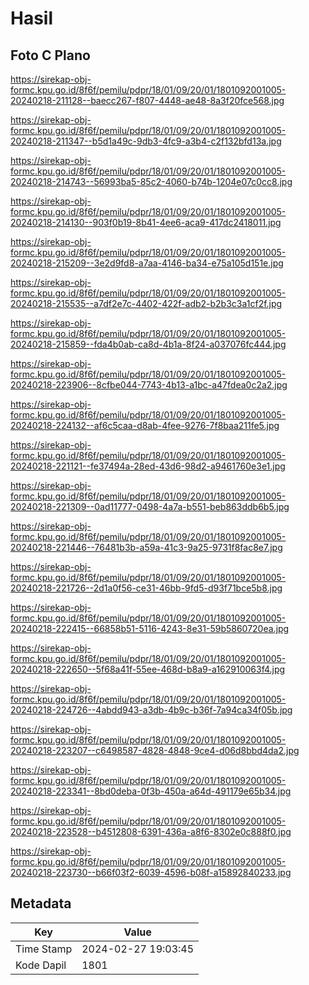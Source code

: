 # Hasil

## Foto C Plano

https://sirekap-obj-formc.kpu.go.id/8f6f/pemilu/pdpr/18/01/09/20/01/1801092001005-20240218-211128--baecc267-f807-4448-ae48-8a3f20fce568.jpg

https://sirekap-obj-formc.kpu.go.id/8f6f/pemilu/pdpr/18/01/09/20/01/1801092001005-20240218-211347--b5d1a49c-9db3-4fc9-a3b4-c2f132bfd13a.jpg

https://sirekap-obj-formc.kpu.go.id/8f6f/pemilu/pdpr/18/01/09/20/01/1801092001005-20240218-214743--56993ba5-85c2-4060-b74b-1204e07c0cc8.jpg

https://sirekap-obj-formc.kpu.go.id/8f6f/pemilu/pdpr/18/01/09/20/01/1801092001005-20240218-214130--903f0b19-8b41-4ee6-aca9-417dc2418011.jpg

https://sirekap-obj-formc.kpu.go.id/8f6f/pemilu/pdpr/18/01/09/20/01/1801092001005-20240218-215209--3e2d9fd8-a7aa-4146-ba34-e75a105d151e.jpg

https://sirekap-obj-formc.kpu.go.id/8f6f/pemilu/pdpr/18/01/09/20/01/1801092001005-20240218-215535--a7df2e7c-4402-422f-adb2-b2b3c3a1cf2f.jpg

https://sirekap-obj-formc.kpu.go.id/8f6f/pemilu/pdpr/18/01/09/20/01/1801092001005-20240218-215859--fda4b0ab-ca8d-4b1a-8f24-a037076fc444.jpg

https://sirekap-obj-formc.kpu.go.id/8f6f/pemilu/pdpr/18/01/09/20/01/1801092001005-20240218-223906--8cfbe044-7743-4b13-a1bc-a47fdea0c2a2.jpg

https://sirekap-obj-formc.kpu.go.id/8f6f/pemilu/pdpr/18/01/09/20/01/1801092001005-20240218-224132--af6c5caa-d8ab-4fee-9276-7f8baa211fe5.jpg

https://sirekap-obj-formc.kpu.go.id/8f6f/pemilu/pdpr/18/01/09/20/01/1801092001005-20240218-221121--fe37494a-28ed-43d6-98d2-a9461760e3e1.jpg

https://sirekap-obj-formc.kpu.go.id/8f6f/pemilu/pdpr/18/01/09/20/01/1801092001005-20240218-221309--0ad11777-0498-4a7a-b551-beb863ddb6b5.jpg

https://sirekap-obj-formc.kpu.go.id/8f6f/pemilu/pdpr/18/01/09/20/01/1801092001005-20240218-221446--76481b3b-a59a-41c3-9a25-9731f8fac8e7.jpg

https://sirekap-obj-formc.kpu.go.id/8f6f/pemilu/pdpr/18/01/09/20/01/1801092001005-20240218-221726--2d1a0f56-ce31-46bb-9fd5-d93f71bce5b8.jpg

https://sirekap-obj-formc.kpu.go.id/8f6f/pemilu/pdpr/18/01/09/20/01/1801092001005-20240218-222415--66858b51-5116-4243-8e31-59b5860720ea.jpg

https://sirekap-obj-formc.kpu.go.id/8f6f/pemilu/pdpr/18/01/09/20/01/1801092001005-20240218-222650--5f68a41f-55ee-468d-b8a9-a162910063f4.jpg

https://sirekap-obj-formc.kpu.go.id/8f6f/pemilu/pdpr/18/01/09/20/01/1801092001005-20240218-224726--4abdd943-a3db-4b9c-b36f-7a94ca34f05b.jpg

https://sirekap-obj-formc.kpu.go.id/8f6f/pemilu/pdpr/18/01/09/20/01/1801092001005-20240218-223207--c6498587-4828-4848-9ce4-d06d8bbd4da2.jpg

https://sirekap-obj-formc.kpu.go.id/8f6f/pemilu/pdpr/18/01/09/20/01/1801092001005-20240218-223341--8bd0deba-0f3b-450a-a64d-491179e65b34.jpg

https://sirekap-obj-formc.kpu.go.id/8f6f/pemilu/pdpr/18/01/09/20/01/1801092001005-20240218-223528--b4512808-6391-436a-a8f6-8302e0c888f0.jpg

https://sirekap-obj-formc.kpu.go.id/8f6f/pemilu/pdpr/18/01/09/20/01/1801092001005-20240218-223730--b66f03f2-6039-4596-b08f-a15892840233.jpg


## Metadata

| Key        | Value               |
| ---------- | ------------------- |
| Time Stamp | 2024-02-27 19:03:45 |
| Kode Dapil | 1801                |



